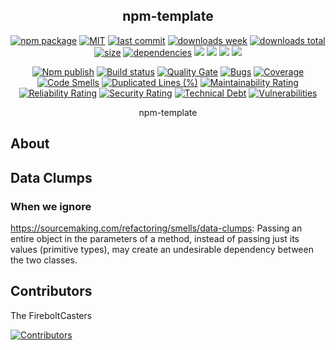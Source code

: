 <h2 align="center">
    npm-template
</h2>

<p align="center">
  <a href="https://badge.fury.io/js/studip-api.svg"><img src="https://badge.fury.io/js/studip-api.svg" alt="npm package" /></a>
  <a href="https://img.shields.io/github/license/FireboltCasters/studip-api"><img src="https://img.shields.io/github/license/FireboltCasters/studip-api" alt="MIT" /></a>
  <a href="https://img.shields.io/github/last-commit/FireboltCasters/studip-api?logo=git"><img src="https://img.shields.io/github/last-commit/FireboltCasters/studip-api?logo=git" alt="last commit" /></a>
  <a href="https://www.npmjs.com/package/studip-api"><img src="https://img.shields.io/npm/dm/studip-api.svg" alt="downloads week" /></a>
  <a href="https://www.npmjs.com/package/studip-api"><img src="https://img.shields.io/npm/dt/studip-api.svg" alt="downloads total" /></a>
  <a href="https://github.com/FireboltCasters/studip-api"><img src="https://shields.io/github/languages/code-size/FireboltCasters/studip-api" alt="size" /></a>
  <a href="https://david-dm.org/FireboltCasters/studip-api"><img src="https://david-dm.org/FireboltCasters/studip-api/status.svg" alt="dependencies" /></a>
  <a href="https://app.fossa.com/projects/git%2Bgithub.com%2FFireboltCasters%2Fstudip-api?ref=badge_shield" alt="FOSSA Status"><img src="https://app.fossa.com/api/projects/git%2Bgithub.com%2FFireboltCasters%2Fstudip-api.svg?type=shield"/></a>
  <a href="https://github.com/google/gts" alt="Google TypeScript Style"><img src="https://img.shields.io/badge/code%20style-google-blueviolet.svg"/></a>
  <a href="https://shields.io/" alt="Google TypeScript Style"><img src="https://img.shields.io/badge/uses-TypeScript-blue.svg"/></a>
  <a href="https://github.com/marketplace/actions/lint-action"><img src="https://img.shields.io/badge/uses-Lint%20Action-blue.svg"/></a>
</p>

<p align="center">
  <a href="https://github.com/FireboltCasters/studip-api/actions/workflows/npmPublish.yml"><img src="https://github.com/FireboltCasters/studip-api/actions/workflows/npmPublish.yml/badge.svg" alt="Npm publish" /></a>
  <a href="https://github.com/FireboltCasters/studip-api/actions/workflows/linter.yml"><img src="https://github.com/FireboltCasters/studip-api/actions/workflows/linter.yml/badge.svg" alt="Build status" /></a>
  <a href="https://sonarcloud.io/dashboard?id=FireboltCasters_studip-api"><img src="https://sonarcloud.io/api/project_badges/measure?project=FireboltCasters_studip-api&metric=alert_status" alt="Quality Gate" /></a>
  <a href="https://sonarcloud.io/dashboard?id=FireboltCasters_studip-api"><img src="https://sonarcloud.io/api/project_badges/measure?project=FireboltCasters_studip-api&metric=bugs" alt="Bugs" /></a>
  <a href="https://sonarcloud.io/dashboard?id=FireboltCasters_studip-api"><img src="https://sonarcloud.io/api/project_badges/measure?project=FireboltCasters_studip-api&metric=coverage" alt="Coverage" /></a>
  <a href="https://sonarcloud.io/dashboard?id=FireboltCasters_studip-api"><img src="https://sonarcloud.io/api/project_badges/measure?project=FireboltCasters_studip-api&metric=code_smells" alt="Code Smells" /></a>
  <a href="https://sonarcloud.io/dashboard?id=FireboltCasters_studip-api"><img src="https://sonarcloud.io/api/project_badges/measure?project=FireboltCasters_studip-api&metric=duplicated_lines_density" alt="Duplicated Lines (%)" /></a>
  <a href="https://sonarcloud.io/dashboard?id=FireboltCasters_studip-api"><img src="https://sonarcloud.io/api/project_badges/measure?project=FireboltCasters_studip-api&metric=sqale_rating" alt="Maintainability Rating" /></a>
  <a href="https://sonarcloud.io/dashboard?id=FireboltCasters_studip-api"><img src="https://sonarcloud.io/api/project_badges/measure?project=FireboltCasters_studip-api&metric=reliability_rating" alt="Reliability Rating" /></a>
  <a href="https://sonarcloud.io/dashboard?id=FireboltCasters_studip-api"><img src="https://sonarcloud.io/api/project_badges/measure?project=FireboltCasters_studip-api&metric=security_rating" alt="Security Rating" /></a>
  <a href="https://sonarcloud.io/dashboard?id=FireboltCasters_studip-api"><img src="https://sonarcloud.io/api/project_badges/measure?project=FireboltCasters_studip-api&metric=sqale_index" alt="Technical Debt" /></a>
  <a href="https://sonarcloud.io/dashboard?id=FireboltCasters_studip-api"><img src="https://sonarcloud.io/api/project_badges/measure?project=FireboltCasters_studip-api&metric=vulnerabilities" alt="Vulnerabilities" /></a>
</p>

<p align="center">
    npm-template
</p>

## About


## Data Clumps

### When we ignore

https://sourcemaking.com/refactoring/smells/data-clumps: 
Passing an entire object in the parameters of a method, instead of passing just its values (primitive types), may create an undesirable dependency between the two classes.


## Contributors

The FireboltCasters

<a href="https://github.com/FireboltCasters/studip-api"><img src="https://contrib.rocks/image?repo=FireboltCasters/studip-api" alt="Contributors" /></a>
